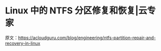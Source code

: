 # Linux 中的 NTFS 分区修复和恢复|云专家

原文：<https://acloudguru.com/blog/engineering/ntfs-partition-repair-and-recovery-in-linux>